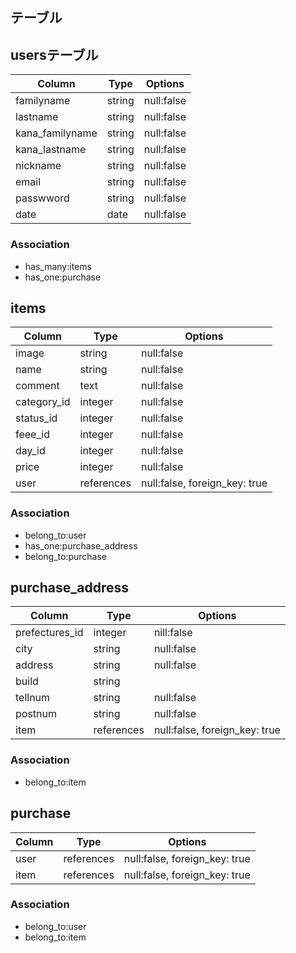 ## テーブル

## usersテーブル

| Column | Type       | Options         |
| ------ | ---------- | --------------- |
|familyname        | string  | null:false  |
|lastname          | string  | null:false  |
|kana_familyname   | string  | null:false |
|kana_lastname     | string  | null:false |
|nickname          | string  | null:false |
|email             | string  | null:false |
| passwword        | string  | null:false |
| date             | date    | null:false  |

### Association
- has_many:items
- has_one:purchase

## items
| Column | Type       | Options                   |
| ------ | ---------- | --------------------------|
| image       | string     | null:false |
| name        | string     | null:false |
| comment     | text       | null:false |
| category_id | integer    | null:false |
| status_id   | integer    | null:false |
| feee_id     | integer    | null:false |
| day_id      | integer    | null:false |
| price       | integer    | null:false |
| user        | references | null:false, foreign_key: true|

### Association
- belong_to:user
- has_one:purchase_address
- belong_to:purchase

## purchase_address

| Column | Type       | Options         |
| ------ | ---------- | ----------------|
| prefectures_id | integer | nill:false |
| city           | string  | null:false |
| address        | string  | null:false |
| build          | string  |            |
| tellnum        | string  | null:false | 
| postnum        | string  | null:false |
| item           | references | null:false, foreign_key: true|

### Association
- belong_to:item

## purchase 
| Column | Type       | Options         |
| ------ | ---------- | ----------------|
|user    | references | null:false, foreign_key: true |
|item    | references | null:false, foreign_key: true |

### Association
- belong_to:user
- belong_to:item
